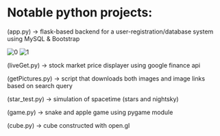# Notable python projects:

(app.py) -> flask-based backend for a user-registration/database system using MySQL & Bootstrap

![0](https://i.imgur.com/8o5FVs7.png)
![1](https://i.imgur.com/Mth4Pg6.png)

(liveGet.py) -> stock market price displayer using google finance api

(getPictures.py) -> script that downloads both images and image links based on search query

(star_test.py) -> simulation of spacetime (stars and nightsky)

(game.py) -> snake and apple game using pygame module

(cube.py) -> cube constructed with open.gl
